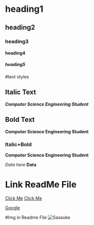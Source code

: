 # heading1
## heading2
### heading3
#### heading4
##### heading5

#text styles
## Italic Text
***Computer Science Engineering Student***

## Bold Text
**Computer Science Engineering Student**


### Italic+Bold
**Computer Science Engineering Student**


*Data here*
**Data**
# Link ReadMe File
<a href="">Click Me</a>
[Click Me]("https://www.google.com/")

[Google]("www.google.com")

#Img in Readme File
![Sasauke]("3541347.jpg")
